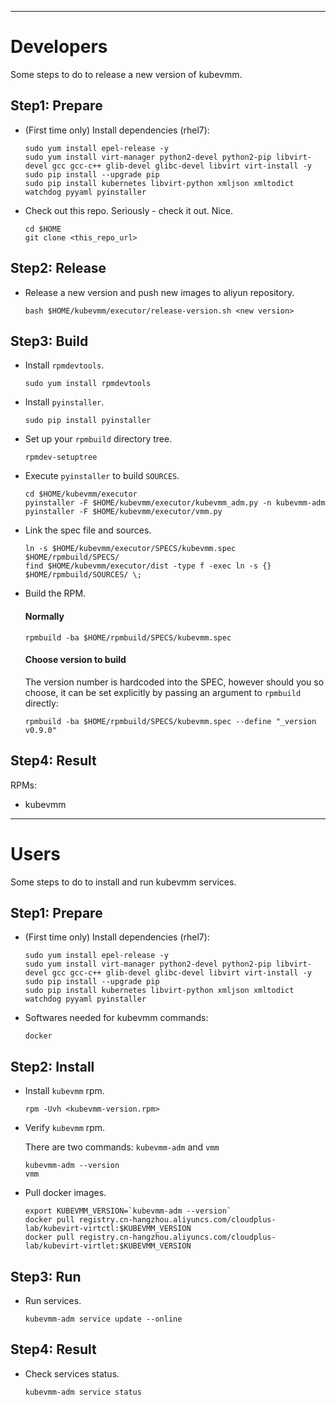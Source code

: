 
------------------------------------------------------------
# Developers

Some steps to do to release a new version of kubevmm.

## Step1: Prepare

* (First time only) Install dependencies (rhel7):
    ```
    sudo yum install epel-release -y
    sudo yum install virt-manager python2-devel python2-pip libvirt-devel gcc gcc-c++ glib-devel glibc-devel libvirt virt-install -y
    sudo pip install --upgrade pip
    sudo pip install kubernetes libvirt-python xmljson xmltodict watchdog pyyaml pyinstaller
    ```
    
* Check out this repo. Seriously - check it out. Nice.
    ```
    cd $HOME
    git clone <this_repo_url>
    ```

## Step2: Release

* Release a new version and push new images to aliyun repository.
    ```
    bash $HOME/kubevmm/executor/release-version.sh <new version>
    ```

## Step3: Build

* Install `rpmdevtools`.
    ```
    sudo yum install rpmdevtools
    ```

* Install `pyinstaller`.
    ```
    sudo pip install pyinstaller
    ```

* Set up your `rpmbuild` directory tree.
    ```
    rpmdev-setuptree
    ```

* Execute `pyinstaller` to build `SOURCES`.
    ```
    cd $HOME/kubevmm/executor
    pyinstaller -F $HOME/kubevmm/executor/kubevmm_adm.py -n kubevmm-adm
    pyinstaller -F $HOME/kubevmm/executor/vmm.py
    
    ```

* Link the spec file and sources.
    ```
    ln -s $HOME/kubevmm/executor/SPECS/kubevmm.spec $HOME/rpmbuild/SPECS/
    find $HOME/kubevmm/executor/dist -type f -exec ln -s {} $HOME/rpmbuild/SOURCES/ \;
    ```
    
* Build the RPM.

    #### Normally
    

    ```
    rpmbuild -ba $HOME/rpmbuild/SPECS/kubevmm.spec
    ```

    #### Choose version to build
    
    The version number is hardcoded into the SPEC, however should you so choose, it can be set explicitly by passing an argument to `rpmbuild` directly:
    
    ```
    rpmbuild -ba $HOME/rpmbuild/SPECS/kubevmm.spec --define "_version v0.9.0"
    ```
    

## Step4: Result

RPMs:
- kubevmm

------------------------------------------------------------

# Users

Some steps to do to install and run kubevmm services.

## Step1: Prepare


* (First time only) Install dependencies (rhel7):
    ```
    sudo yum install epel-release -y
    sudo yum install virt-manager python2-devel python2-pip libvirt-devel gcc gcc-c++ glib-devel glibc-devel libvirt virt-install -y
    sudo pip install --upgrade pip
    sudo pip install kubernetes libvirt-python xmljson xmltodict watchdog pyyaml pyinstaller
    ```

* Softwares needed for kubevmm commands:
    ```
    docker
    ```

## Step2: Install

* Install `kubevmm` rpm.
    ```
    rpm -Uvh <kubevmm-version.rpm>
    ```

* Verify `kubevmm` rpm.

  There are two commands: `kubevmm-adm` and `vmm`
    ```
    kubevmm-adm --version
    vmm
    ```

* Pull docker images.
    ```
    export KUBEVMM_VERSION=`kubevmm-adm --version`
    docker pull registry.cn-hangzhou.aliyuncs.com/cloudplus-lab/kubevirt-virtctl:$KUBEVMM_VERSION
    docker pull registry.cn-hangzhou.aliyuncs.com/cloudplus-lab/kubevirt-virtlet:$KUBEVMM_VERSION
    ```
    
## Step3: Run

* Run services.
    ```
    kubevmm-adm service update --online
    ```
    
## Step4: Result

* Check services status.
    ```
    kubevmm-adm service status
    ```
